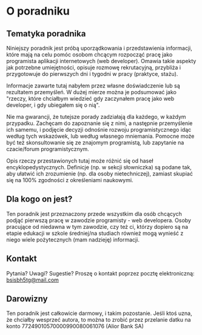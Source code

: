# O poradniku

## Tematyka poradnika

Niniejszy poradnik jest próbą uporządkowania i przedstawienia informacji, które mają na celu pomóc osobom chcącym rozpocząć pracę jako programista aplikacji internetowych (web developer). Omawia takie aspekty jak potrzebne umiejętności, opisuje rozmowę rekrutacyjną, przybliża i przygotowuje do pierwszych dni i tygodni w pracy (praktyce, stażu).

Informacje zawarte tutaj nabyłem przez własne doświadczenie lub są rezultatem przemyśleń. W dużej mierze można je podsumować jako "rzeczy, które chciałbym wiedzieć gdy zaczynałem pracę jako web developer, i gdy ubiegałem się o nią".

Nie ma gwarancji, że tutejsze porady zadziałają dla każdego, w każdym przypadku. Zachęcam do zapoznanie się z nimi, a następnie przemyślenie ich samemu, i podjęcie decyzji odnośnie rozwoju programistycznego idąc według tych wskazówek, lub według własnego mniemania. Pomocne może być też skonsultowanie się ze znajomym programistą, lub zapytanie na czacie/forum programistycznym.

Opis rzeczy przestawionych tutaj może różnić się od haseł encyklopedystycznych. Definicje (np. w sekcji słowniczka) są podane tak, aby ułatwić ich zrozumienie (np. dla osoby nietechniczej), zamiast skupiać się na 100% zgodności z określeniami naukowymi.

## Dla kogo on jest?

Ten poradnik jest przeznaczony przede wszystkim dla osób chcących podjąć pierwszą pracę w zawodzie programisty - web developera. Osoby pracujące od niedawna w tym zawodzie, czy też ci, którzy dopiero są na etapie edukacji w szkole średniej/na studiach również mogą wynieść z niego wiele pożytecznych (mam nadzieję) informacji.

## Kontakt

Pytania? Uwagi? Sugestie? Proszę o kontakt poprzez pocztę elektroniczną: bsisbh5tg@mail.com

## Darowizny

Ten poradnik jest całkowicie darmowy, i takim pozostanie. Jeśli ktoś uzna, że chciałby wesprzeć autora, to można to zrobić przez przelanie datku na konto 77249010570000990080061076 (Alior Bank SA)
